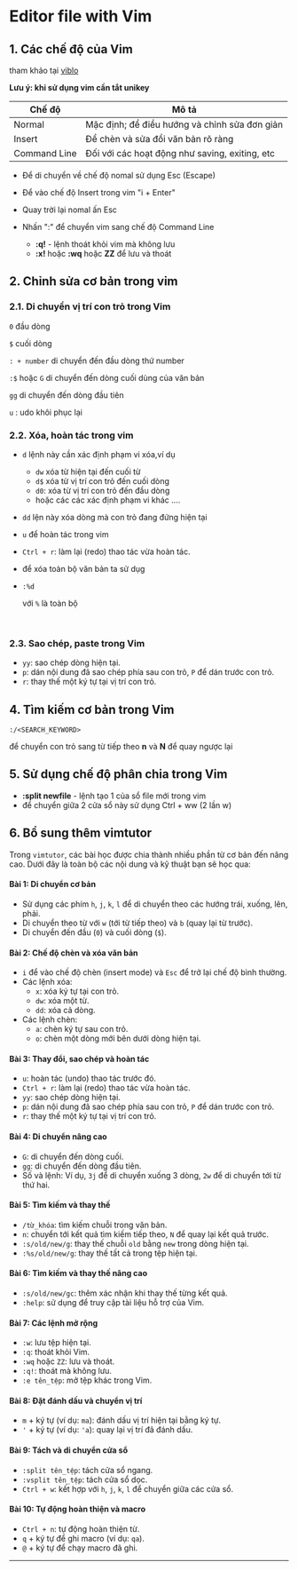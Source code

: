 # Editor file with Vim

## 1. Các chế độ của Vim

tham khảo tại [viblo](https://viblo.asia/p/co-ban-ve-vim-cho-nguoi-moi-bat-dau-GrLZDavnlk0)

**Lưu ý: khi sử dụng vim cần tắt unikey**

| Chế độ       | Mô tả                                          |
| ------------ | ---------------------------------------------- |
| Normal       | Mặc định; để điều hướng và chỉnh sửa đơn giản  |
| Insert       | Để chèn và sửa đổi văn bản rõ ràng             |
| Command Line | Đối với các hoạt động như saving, exiting, etc |

- Để di chuyển về chế độ nomal sử dụng Esc (Escape)

- Để vào chế độ Insert trong vim "i + Enter"
- Quay trời lại nomal ấn Esc

- Nhấn ":" để chuyển vim sang chế độ Command Line 
  - **:q!** - lệnh thoát khỏi vim mà không lưu
  - **:x!** hoặc **:wq**  hoặc **ZZ** để lưu và thoát 

## 2. Chỉnh sửa cơ bản trong vim 

### 2.1. Di chuyển vị trí con trỏ trong Vim

`0` đầu dòng 

`$` cuối dòng 

`: + number` di chuyển đến đầu dòng thứ number

`:$` hoặc `G` di chuyển đến dòng cuối dùng của văn bản

`gg` di chuyển đến dòng đầu tiên

`u` : udo khôi phục lại 

### 2.2. Xóa, hoàn tác trong vim 

- `d` lệnh này cần xác định phạm vi xóa,ví dụ

  - `dw` xóa từ hiện tại đến cuối từ 
  - `d$` xóa từ vị trí con trỏ đến cuối dòng 
  - `d0`: xóa từ vị trí con trỏ đến đầu dòng 
  - hoặc các các xác định phạm vi khác ....

- `dd` lện này xóa dòng mà con trỏ đang đứng hiện tại

- `u` để hoàn tác trong vim

- `Ctrl + r`: làm lại (redo) thao tác vừa hoàn tác.

- để xóa toàn bộ văn bản ta sử dụg 

- ```
  :%d
  ```

  với `%` là toàn bộ 

  ​	

### 2.3. Sao chép, paste trong Vim 

- `yy`: sao chép dòng hiện tại.
- `p`: dán nội dung đã sao chép phía sau con trỏ, `P` để dán trước con trỏ.
- `r`: thay thế một ký tự tại vị trí con trỏ.

## 4. Tìm kiếm cơ bản trong Vim 

```
:/<SEARCH_KEYWORD>		
```

để chuyển con trỏ sang từ tiếp theo **n** và **N** để quay ngược lại 

## 5. Sử dụng chế độ phân chia trong Vim 

- **:split newfile** - lệnh tạo 1 của sổ file mới trong vim
- để chuyển giữa 2 cửa sổ này sử dụng Ctrl + ww (2 lần w)

## 6. Bổ sung thêm vimtutor

Trong `vimtutor`, các bài học được chia thành nhiều phần từ cơ bản đến nâng cao. Dưới đây là toàn bộ các nội dung và kỹ thuật bạn sẽ học qua:

#### Bài 1: Di chuyển cơ bản
- Sử dụng các phím `h`, `j`, `k`, `l` để di chuyển theo các hướng trái, xuống, lên, phải.
- Di chuyển theo từ với `w` (tới từ tiếp theo) và `b` (quay lại từ trước).
- Di chuyển đến đầu (`0`) và cuối dòng (`$`).

#### Bài 2: Chế độ chèn và xóa văn bản
- `i` để vào chế độ chèn (insert mode) và `Esc` để trở lại chế độ bình thường.
- Các lệnh xóa:
  - `x`: xóa ký tự tại con trỏ.
  - `dw`: xóa một từ.
  - `dd`: xóa cả dòng.
- Các lệnh chèn:
  - `a`: chèn ký tự sau con trỏ.
  - `o`: chèn một dòng mới bên dưới dòng hiện tại.

#### Bài 3: Thay đổi, sao chép và hoàn tác
- `u`: hoàn tác (undo) thao tác trước đó.
- `Ctrl + r`: làm lại (redo) thao tác vừa hoàn tác.
- `yy`: sao chép dòng hiện tại.
- `p`: dán nội dung đã sao chép phía sau con trỏ, `P` để dán trước con trỏ.
- `r`: thay thế một ký tự tại vị trí con trỏ.

#### Bài 4: Di chuyển nâng cao
- `G`: di chuyển đến dòng cuối.
- `gg`: di chuyển đến dòng đầu tiên.
- Số và lệnh: Ví dụ, `3j` để di chuyển xuống 3 dòng, `2w` để di chuyển tới từ thứ hai.

#### Bài 5: Tìm kiếm và thay thế
- `/từ_khóa`: tìm kiếm chuỗi trong văn bản.
- `n`: chuyển tới kết quả tìm kiếm tiếp theo, `N` để quay lại kết quả trước.
- `:s/old/new/g`: thay thế chuỗi `old` bằng `new` trong dòng hiện tại.
- `:%s/old/new/g`: thay thế tất cả trong tệp hiện tại.

#### Bài 6: Tìm kiếm và thay thế nâng cao
- `:s/old/new/gc`: thêm xác nhận khi thay thế từng kết quả.
- `:help`: sử dụng để truy cập tài liệu hỗ trợ của Vim.

#### Bài 7: Các lệnh mở rộng
- `:w`: lưu tệp hiện tại.
- `:q`: thoát khỏi Vim.
- `:wq` hoặc `ZZ`: lưu và thoát.
- `:q!`: thoát mà không lưu.
- `:e tên_tệp`: mở tệp khác trong Vim.

#### Bài 8: Đặt đánh dấu và chuyển vị trí
- `m` + ký tự (ví dụ: `ma`): đánh dấu vị trí hiện tại bằng ký tự.
- `'` + ký tự (ví dụ: `'a`): quay lại vị trí đã đánh dấu.
  
#### Bài 9: Tách và di chuyển cửa sổ
- `:split tên_tệp`: tách cửa sổ ngang.
- `:vsplit tên_tệp`: tách cửa sổ dọc.
- `Ctrl + w`: kết hợp với `h`, `j`, `k`, `l` để chuyển giữa các cửa sổ.

#### Bài 10: Tự động hoàn thiện và macro
- `Ctrl + n`: tự động hoàn thiện từ.
- `q` + ký tự để ghi macro (ví dụ: `qa`).
- `@` + ký tự để chạy macro đã ghi.

---

